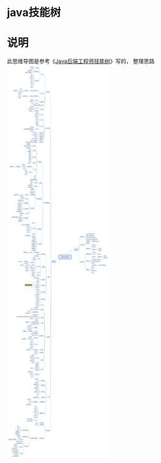 java技能树
===============

# 说明

此思维导图是参考《[Java后端工程师技能树](http://www.rowkey.me/blog/2016/06/17/java-skill-tree/)》写的，
整理思路
![stack](https://github.com/jarvisxiong/javastack/blob/master/JAVA%20STACK.png)